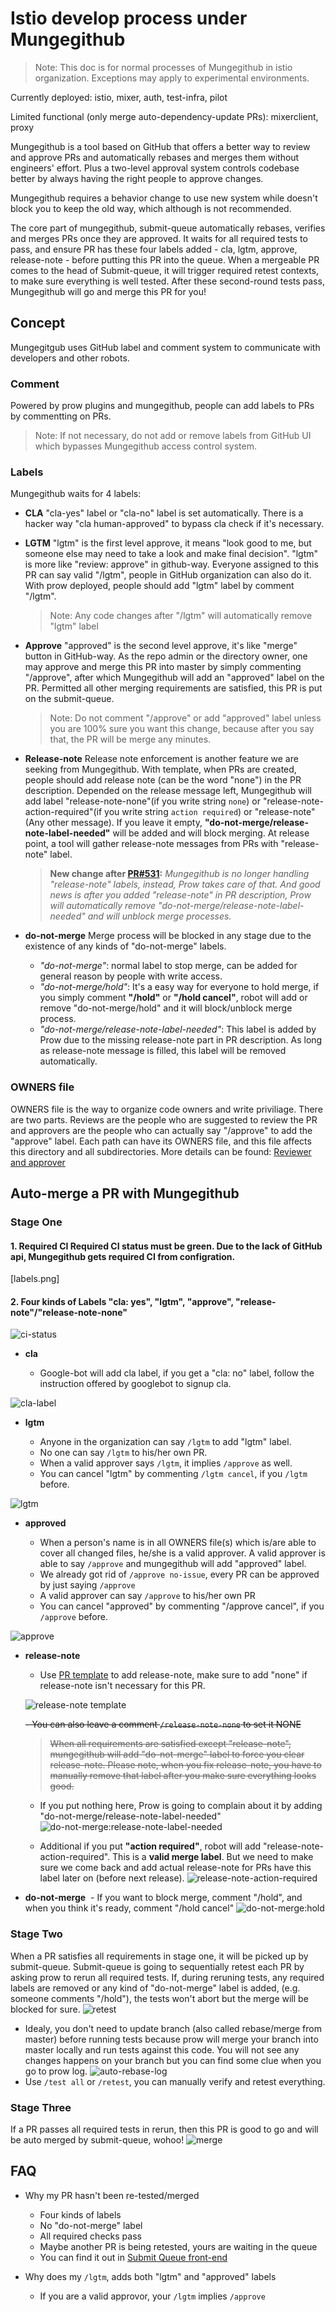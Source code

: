 # Istio develop process under Mungegithub

  >  Note: This doc is for normal processes of Mungegithub in istio organization. Exceptions may apply to experimental environments.

  Currently deployed: istio, mixer, auth, test-infra, pilot
  
  Limited functional (only merge auto-dependency-update PRs): mixerclient, proxy

Mungegithub is a tool based on GitHub that offers a better way to review and approve PRs and automatically rebases and merges them without engineers' effort. Plus a two-level approval system controls codebase better by always having the right people to approve changes. 

Mungegithub requires a behavior change to use new system while doesn't block you to keep the old way, which although is not recommended.

The core part of mungegithub, submit-queue automatically rebases, verifies and merges PRs once they are approved.
It waits for all required tests to pass, and ensure PR has these four labels added - cla, lgtm, approve, release-note - before putting this PR into the queue. When a mergeable PR comes to the head of Submit-queue, it will trigger required retest contexts, to make sure everything is well tested. After these second-round tests pass, Mungegithub will go and merge this PR for you!

## Concept
Mungegitgub uses GitHub label and comment system to communicate with developers and other robots.

### Comment
Powered by prow plugins and mungegithub, people can add labels to PRs by commentting on PRs. 

  >  Note: If not necessary, do not add or remove labels from GitHub UI which bypasses Mungegithub access control system.

### Labels
Mungegithub waits for 4 labels:

* **CLA** "cla-yes" label or "cla-no" label is set automatically. There is a hacker way "cla human-approved" to bypass cla check if it's necessary.
* **LGTM** "lgtm" is the first level approve, it means "look good to me, but someone else may need to take a look and make final decision". "lgtm" is more like "review: approve" in github-way. Everyone assigned to this PR can say valid "/lgtm", people in GitHub organization can also do it. With prow deployed, people should add "lgtm" label by comment "/lgtm". 

  >  Note: Any code changes after "/lgtm" will automatically remove "lgtm" label
  
* **Approve** "approved" is the second level approve, it's like "merge" button in GitHub-way. 
As the repo admin or the directory owner, one may approve and merge this PR into master by simply commenting "/approve", after which Mungegithub will add an "approved" label on the PR. Permitted all other merging requirements are satisfied, this PR is put on the submit-queue.

  >  Note: Do not comment "/approve" or add "approved" label unless you are 100% sure you want this change, because after you say that, the PR will be merge any minutes.
    
* **Release-note** Release note enforcement is another feature we are seeking from Mungegithub. With template, when PRs are created, people should add release note (can be the word "none") in the PR description. Depended on the release message left, Mungegithub will add label "release-note-none"(if you write string `none`) or "release-note-action-required"(if you write string `action required`) or "release-note"(Any other message). If you leave it empty, **"do-not-merge/release-note-label-needed"** will be added and will block merging. At release point, a tool will gather release-note messages from PRs with "release-note" label.

  > __New change after [PR#531](https://github.com/istio/test-infra/pull/531):__ _Mungegithub is no longer handling "release-note" labels, instead, Prow takes care of that. And good news is after you added "release-note" in PR description, Prow will automatically remove "do-not-merge/release-note-label-needed" and will unblock merge processes._

* **do-not-merge** Merge process will be blocked in any stage due to the existence of any kinds of "do-not-merge" labels.

  * _"do-not-merge"_: normal label to stop merge, can be added for general reason by people with write access.
  * _"do-not-merge/hold"_: It's a easy way for everyone to hold merge, if you simply comment **"/hold"** or **"/hold cancel"**, robot will add or remove "do-not-merge/hold" and it will block/unblock merge process.
  * _"do-not-merge/release-note-label-needed"_: This label is added by Prow due to the missing release-note part in PR description. 
  As long as release-note message is filled, this label will be removed automatically.
  

### OWNERS file
OWNERS file is the way to organize code owners and write priviliage. There are two parts. Reviews are the people who are suggested to review the PR and approvers are the people who can actually say "/approve" to add the "approve" label. Each path can have its OWNERS file, and this file affects this directory and all subdirectories. More details can be found: [Reviewer and approver](https://github.com/kubernetes/test-infra/tree/master/mungegithub/mungers/approvers)

## Auto-merge a PR with Mungegithub

### Stage One

#### 1. Required CI Required CI status must be green. Due to the lack of GitHub api, Mungegithub gets required CI from configration.
[labels.png]

#### 2. Four kinds of Labels "cla: yes", "lgtm", "approve", "release-note"/"release-note-none"
![ci-status](https://github.com/istio/test-infra/blob/master/mungegithub/images/ci-status.png)

* **cla** 

  - Google-bot will add cla label, if you get a "cla: no" label, follow the instruction offered by googlebot to signup cla. 

![cla-label](https://github.com/istio/test-infra/blob/master/mungegithub/images/cla-label.png)

* **lgtm** 

  - Anyone in the organization can say `/lgtm` to add "lgtm" label.  
  - No one can say `/lgtm` to his/her own PR.  
  - When a valid approver says `/lgtm`, it implies `/approve` as well.  
  - You can cancel "lgtm" by commenting `/lgtm cancel`, if you `/lgtm` before.

![lgtm](https://github.com/istio/test-infra/blob/master/mungegithub/images/lgtm.png)

* **approved**

  - When a person's name is in all OWNERS file(s) which is/are able to cover all changed files, he/she is a valid approver.
A valid approver is able to say `/approve` and mungegithub will add "approved" label.  
  - We already got rid of `/approve no-issue`, every PR can be approved by just saying `/approve`  
  - A valid approver can say `/approve` to his/her own PR  
  - You can cancel "approved" by commenting "/approve cancel", if you `/approve` before.

![approve](https://github.com/istio/test-infra/blob/master/mungegithub/images/approve.png)

* **release-note**
  - Use [PR template](https://github.com/istio/istio/blob/master/.github/PULL_REQUEST_TEMPLATE.md) to add release-note, make sure to add "none" if release-note isn't necessary for this PR.
  
  ![release-note template](https://github.com/istio/test-infra/blob/master/mungegithub/images/release-note-template.png)
  
  ~~- You can also leave a comment `/release-note-none` to set it NONE~~
  
  > ~~When all requirements are satisfied except "release-note", mungegithub will add "do-not-merge" label to force you clear release-note. Please note, when you fix release-note, you have to manually remove that label after you make sure everything looks good.~~
  
  - If you put nothing here, Prow is going to complain about it by adding "do-not-merge/release-note-label-needed" 
  ![do-not-merge:release-note-label-needed](https://github.com/istio/test-infra/blob/master/mungegithub/images/do-not-merge:release-note-label-needed.png)
  
  - Additional if you put **"action required"**, robot will add "release-note-action-required". This is a **valid merge label**. But we need to make sure we come back and add actual release-note for PRs have this label later on (before next release).
  ![release-note-action-required](https://github.com/istio/test-infra/blob/master/mungegithub/images/release-note-action-required.png)
  
* **do-not-merge**
  - If you want to block merge, comment "/hold", and when you think it's ready, comment "/hold cancel"
  ![do-not-merge:hold](https://github.com/istio/test-infra/blob/master/mungegithub/images/do-not-merge:hold.png)
  
### Stage Two
  When a PR satisfies all requirements in stage one, it will be picked up by submit-queue. Submit-queue is going to sequentially retest each PR by asking prow to rerun all required tests. If, during reruning tests, any required labels are removed or any kind of "do-not-merge" label is added, (e.g. someone comments "/hold"), the tests won't abort but the merge will be blocked for sure.
  ![retest](https://github.com/istio/test-infra/blob/master/mungegithub/images/retest.png)
  - Idealy, you don't need to update branch (also called rebase/merge from master) before running tests because prow will merge your branch into master locally and run tests against this code. You will not see any changes happens on your branch but you can find some clue when you go to prow log.
  ![auto-rebase-log](https://github.com/istio/test-infra/blob/master/mungegithub/images/auto-rebase-log.png)
  - Use `/test all` or `/retest`, you can manually verify and retest everything.
  
 ### Stage Three
   If a PR passes all required tests in rerun, then this PR is good to go and will be auto merged by submit-queue, wohoo!
   ![merge](https://github.com/istio/test-infra/blob/master/mungegithub/images/merge.png)
 
 
 ## FAQ
 
* Why my PR hasn't been re-tested/merged
   - Four kinds of labels
   - No "do-not-merge" label
   - All required checks pass
   - Maybe another PR is being retested, yours are waiting in the queue
    - You can find it out in [Submit Queue front-end](https://github.com/istio/test-infra/blob/master/mungegithub/deployment/README.md#host-submit-queue)

* Why does my `/lgtm`, adds both "lgtm" and "approved" labels
   - If you are a valid approvor, your `/lgtm` implies `/approve`
